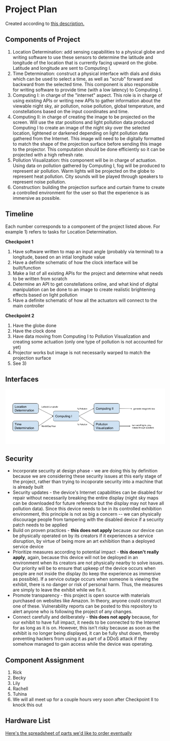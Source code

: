 # Project Plan
Created according to [this description.](https://github.com/gwu-iot/collaboration/blob/master/project_criteria.md#timeline)

## Components of Project
1. Location Determination: add sensing capabilities to a physical globe and writing software to use these sensors to determine the latitude and longitude of the location that is currently facing upward on the globe. Latitude and longitude are sent to Computing I.
2. Time Determination: construct a physical interface with dials and disks which can be used to select a time, as well as "scrub" forward and backward from the selected time. This component is also responsible for writing software to provide time (with a low latency) to Computing I.
3. Computing I: in charge of the "internet" aspect. This role is in charge of using existing APIs or writing new APIs to gather information about the viewable night sky, air pollution, noise pollution, global temperature, and constellations based on the input coordinates and time.
4. Computing II: in charge of creating the image to be projected on the screen. Will use the star positions and light pollution data produced Computing I to create an image of the night sky over the selected location, lightened or darkened depending on light pollution data gathered from the Internet. This image will need to be digitally formatted to match the shape of the projection surface before sending this image to the projector. This computation should be done efficiently so it can be projected with a high refresh rate.
5. Pollution Visualization: this component will be in charge of actuation. Using data on pollution gathered by Computing I, fog will be produced to represent air pollution. Warm lights will be projected on the globe to represent heat pollution. City sounds will be played through speakers to represent noise pollution.
6. Construction: building the projection surface and curtain frame to create a controlled environment for the user so that the experience is as immersive as possible.

## Timeline
Each number corresponds to a component of the project listed above. For example 1) refers to tasks for Location Determination.

**Checkpoint 1**
1. Have software written to map an input angle (probably via terminal) to a longitude, based on an intial longitude value
2. Have a definite schematic of how the clock interface will be built/function
3. Make a list of all existing APIs for the project and determine what needs to be written from scratch
4. Determine an API to get constellations online, and what kind of digital manipulation can be done to an image to create realistic brightening effects based on light pollution
5. Have a definite schematic of how all the actuators will connect to the main controller

**Checkpoint 2**
1. Have the globe done
2. Have the clock done
3. Have data moving from Computing I to Pollution Visualization and creating some actuation (only one type of pollution is not accounted for yet)
4. Projector works but image is not necessarily warped to match the projection surface
5. See 3)

## Interfaces

![Image of our anticpacted overall interface](interface.png)

## Security
- Incorporate security at design phase - we are doing this by definition because we are considering these security issues at this early stage of the project, rather than trying to incoporate security into a machine that is already built
- Security updates - the device's Internet capabilities can be disabled for repair without necessarily breaking the entire display (night sky maps can be downloaded for future reference but the display may not have all pollution data). Since this device needs to be in its controlled exhibition environment, this principle is not as big a concern -- we can physically discourage people from tampering with the disabled device if a security patch needs to be applied
- Build on proven practices - **this does not apply** because our device can be physically operated on by its creators if it experiences a service disruption, by virtue of being more an art exhibition than a deployed service device
- Prioritize measures according to potential impact - **this doesn't really apply**, again, because this device will not be deployed in an environment when its creators are not physically nearby to solve issues. Our priority will be to ensure that upkeep of the device occurs when people are not inside the display (to keep the experience as immersive as possible). If a service outage occurs when someone is viewing the exhibit, there is no danger or risk of personal harm. Thus, the measures are simply to leave the exhibit while we fix it.
- Promote transparency - this project is open source with materials purchased on websites like Amazon. In theory, anyone could construct one of these. Vulnerability reports can be posted to this repository to alert anyone who is following the project of any changes.
- Connect carefully and deliberately - **this does not apply** because, for our exhibit to have full impact, it needs to be connected to the Internet for as long as it is on. However, this isn't risky because as soon as the exhibit is no longer being displayed, it can be fully shut down, thereby preventing hackers from using it as part of a DDoS attack if they somehow managed to gain access while the device was operating.

## Component Assignment
1. Rick
2. Becky
3. Lily
4. Rachell
5. Tuhina
6. We will all meet up for a couple hours very soon after Checkpoint II to knock this out

## Hardware List
[Here's the spreadsheet of parts we'd like to order eventually](https://docs.google.com/spreadsheets/d/1iuRxYs5rhhG6nRkUcJrNUFyvOJPkEIpY2FQv3P9VIkU/edit#gid=0)
